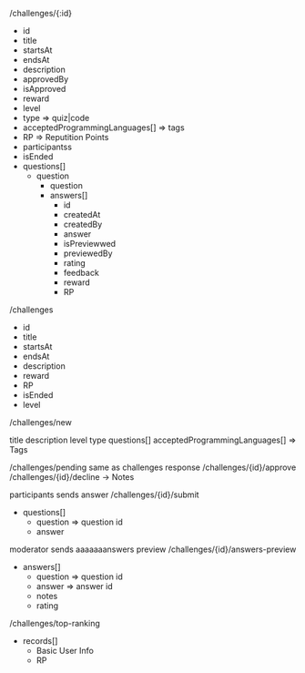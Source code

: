 /challenges/{:id}
- id 
- title
- startsAt
- endsAt
- description
- approvedBy
- isApproved
- reward 
- level 
- type => quiz|code
- acceptedProgrammingLanguages[] => tags
- RP => Reputition Points 
- participantss 
- isEnded 
- questions[]
    - question
        - question
        - answers[]     
            - id 
            - createdAt
            - createdBy 
            - answer 
            - isPreviewwed 
            - previewedBy 
            - rating
            - feedback
            - reward 
            - RP   

/challenges 
- id 
- title 
- startsAt
- endsAt 
- description
- reward 
- RP
- isEnded
- level 

/challenges/new 

title 
description
level 
type 
questions[]
acceptedProgrammingLanguages[] => Tags 



/challenges/pending 
same as challenges response 
/challenges/{id}/approve  
/challenges/{id}/decline
    -> Notes 

participants sends answer 
/challenges/{id}/submit 
- questions[]
    - question   => question id 
    - answer 

moderator sends aaaaaaanswers preview 
/challenges/{id}/answers-preview 
- answers[]
    - question   => question id 
    - answer => answer id 
    - notes 
    - rating 

/challenges/top-ranking 
- records[]
    - Basic User Info 
    - RP 
